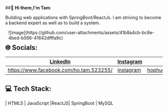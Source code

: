 ##👋 **Hi there,I'm Tam**:

Building web applications with SpringBoot/ReactJs.
I am striving to become a backend expert as well as to build a system. 

<div style="float: right; margin: 0 0 10px 10px;">
  ![image](https://github.com/user-attachments/assets/41b8a4cb-bc8e-4bed-b566-41642dfffa9c)
</div>

## 🌐 Socials:
| [LinkedIn](#) | [Instagram](#) | [Email](#) |
|---------------|---------------|------------|
| https://www.facebook.com/ho.tam.523255/       | [instagram](https://www.instagram.com/hpt711.03/)   | hophuctam7112003@gmail.com    |

## 💻 Tech Stack:
| HTML5 | JavaScript  |ReactJS| SpringBoot | MySQL



